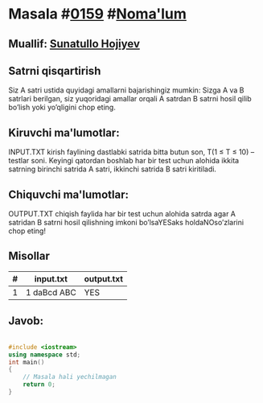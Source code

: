 
<h1>Masala #<a href="https://robocontest.uz/tasks/0159">0159</a> #<a href="https://robocontest.uz/tasks?category=1">Noma'lum</a></h1>
<h2> Muallif: <a href="https://robocontest.uz/profile/sunnat">Sunatullo Hojiyev</a></h2>
<h2>Satrni qisqartirish</h2>
<p>Siz A satri ustida quyidagi amallarni bajarishingiz mumkin:
Sizga A va B satrlari berilgan, siz yuqoridagi amallar orqali A satrdan B satrni hosil qilib bo’lish yoki yo’qligini chop eting.</p>
<h2>Kiruvchi ma'lumotlar:</h2>
<p>INPUT.TXT kirish faylining dastlabki satrida bitta butun son, T(1 ≤ T ≤ 10) – testlar soni. Keyingi qatordan boshlab har bir test uchun alohida ikkita satrning birinchi satrida A satri, ikkinchi satrida B satri kiritiladi.</p>
<h2>Chiquvchi ma'lumotlar:</h2>
<p>OUTPUT.TXT chiqish faylida har bir test uchun alohida satrda agar A satridan B satrni hosil qilishning imkoni bo’lsaYESaks holdaNOso’zlarini chop eting!</p>
<h2>Misollar</h2>
<table>
    <thead>
        <tr>
            <th>#</th>
            <th>input.txt</th>
            <th>output.txt</th>
        </tr>
    </thead>
    <tbody>
            <tr>
                <td>1</td>
                <td>1
daBcd
ABC</td>
                <td>YES</td>
            </tr>
    </tbody>
    </table>
    
<h2>Javob:</h2>

######
```cpp
#include <iostream>
using namespace std;
int main()
{
    // Masala hali yechilmagan
    return 0;
}
```
